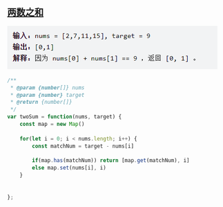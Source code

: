 ## [两数之和](https://leetcode.cn/problems/two-sum/)

![image-20220723205647066](https://raw.githubusercontent.com/sixgodsama/tz/main/public/202207232056101.png)

```js
/**
 * @param {number[]} nums
 * @param {number} target
 * @return {number[]}
 */
var twoSum = function(nums, target) {
    const map = new Map()

    for(let i = 0; i < nums.length; i++) {
        const matchNum = target - nums[i]

        if(map.has(matchNum)) return [map.get(matchNum), i]
        else map.set(nums[i], i)
    }
   

};
```

